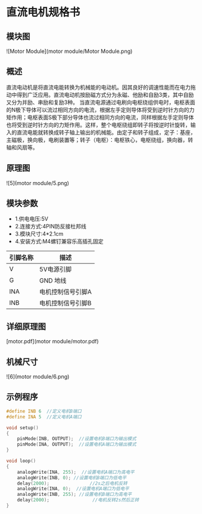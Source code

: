 # 直流电机规格书

## 模块图

![Motor Module](motor module/Motor Module.png)

## 概述

​        直流电动机是将直流电能转换为机械能的电动机。因其良好的调速性能而在电力拖动中得到广泛应用。直流电动机按励磁方式分为永磁、他励和自励3类，其中自励又分为并励、串励和复励3种。 当直流电源通过电刷向电枢绕组供电时，电枢表面的N极下导体可以流过相同方向的电流，根据左手定则导体将受到逆时针方向的力矩作用；电枢表面S极下部分导体也流过相同方向的电流，同样根据左手定则导体也将受到逆时针方向的力矩作用。这样，整个电枢绕组即转子将按逆时针旋转，输入的直流电能就转换成转子轴上输出的机械能。由定子和转子组成，定子：基座，主磁极，换向极，电刷装置等；转子（电枢）：电枢铁心，电枢绕组，换向器，转轴和风扇等。

## 原理图

![5](motor module/5.png)

## 模块参数

* 1.供电电压:5V
* 2.连接方式:4PIN防反接杜邦线
* 3.模块尺寸:4*2.1cm
* 4.安装方式:M4螺钉兼容乐高插孔固定

| 引脚名称 | 描述              |
| -------- | ----------------- |
| V        | 5V电源引脚        |
| G        | GND 地线          |
| INA      | 电机控制信号引脚A |
| INB      | 电机控制信号引脚B |

## 详细原理图

  [motor.pdf](motor module/motor.pdf) 

## 机械尺寸

![6](motor module/6.png)

## 示例程序

```c
#define INB 6  //定义电机B端口
#define INA 5  //定义电机A端口

void setup()
{
    pinMode(INB, OUTPUT);  //设置电机B端口为输出模式
    pinMode(INA, OUTPUT);  //设置电机A端口为输出模式 
}

void loop()
{         
    analogWrite(INA, 255);  //设置电机A端口为高电平
	analogWrite(INB, 0); //设置电机B端口为低电平
	delay(2000);               //2s之后电机反转
    analogWrite(INA, 0);  //设置电机A端口为低电平
    analogWrite(INB, 255); //设置电机B端口为高电平
	delay(2000);                //电机反转2s然后正转
}
```

